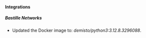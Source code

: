 
#### Integrations

##### Bastille Networks

- Updated the Docker image to: *demisto/python3:3.12.8.3296088*.

